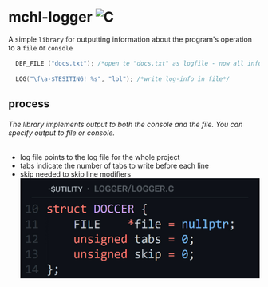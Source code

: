 # mchl-logger ![C](https://img.shields.io/badge/c-%2300599C.svg?style=for-the-badge&logo=c&logoColor=white)
A simple `library` for outputting information about the program's operation to a `file` or `console`
```C
  DEF_FILE ("docs.txt"); /*open te "docs.txt" as logfile - now all info can be placed in this file*/
```
```C
  LOG("\f\a-$TESITING! %s", "lol"); /*write log-info in file*/
```
## process
###### The library implements output to both the console and the file. You can specify output to file or console. 
- log file points to the log file for the whole project
- tabs indicate the number of tabs to write before each line
- skip needed to skip line modifiers
![c](https://raw.githubusercontent.com/Mchl-krpch/mchl-logger/main/img/logger.jpg)
